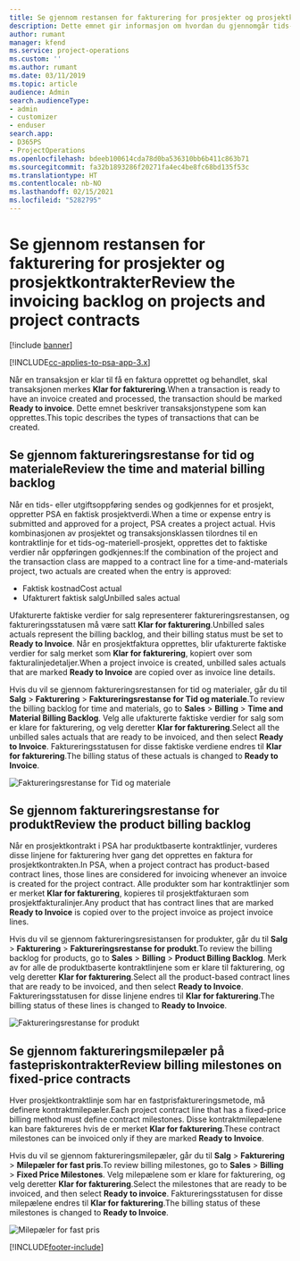 ```yaml
---
title: Se gjennom restansen for fakturering for prosjekter og prosjektkontrakter
description: Dette emnet gir informasjon om hvordan du gjennomgår tids-, utgifts- og produktrestanse, og hvordan du merker dem som klare til fakturering.
author: rumant
manager: kfend
ms.service: project-operations
ms.custom: ''
ms.author: rumant
ms.date: 03/11/2019
ms.topic: article
audience: Admin
search.audienceType:
- admin
- customizer
- enduser
search.app:
- D365PS
- ProjectOperations
ms.openlocfilehash: bdeeb100614cda78d0ba536310bb6b411c863b71
ms.sourcegitcommit: fa32b1893286f20271fa4ec4be8fc68bd135f53c
ms.translationtype: HT
ms.contentlocale: nb-NO
ms.lasthandoff: 02/15/2021
ms.locfileid: "5282795"
---
```

# <a name="review-the-invoicing-backlog-on-projects-and-project-contracts"></a><span data-ttu-id="07643-103">Se gjennom restansen for fakturering for prosjekter og prosjektkontrakter</span><span class="sxs-lookup"><span data-stu-id="07643-103">Review the invoicing backlog on projects and project contracts</span></span>

[!include [banner](../includes/psa-now-project-operations.md)]

[!INCLUDE[cc-applies-to-psa-app-3.x](../includes/cc-applies-to-psa-app-3x.md)]

<span data-ttu-id="07643-104">Når en transaksjon er klar til få en faktura opprettet og behandlet, skal transaksjonen merkes **Klar for fakturering**.</span><span class="sxs-lookup"><span data-stu-id="07643-104">When a transaction is ready to have an invoice created and processed, the transaction should be marked **Ready to invoice**.</span></span> <span data-ttu-id="07643-105">Dette emnet beskriver transaksjonstypene som kan opprettes.</span><span class="sxs-lookup"><span data-stu-id="07643-105">This topic describes the types of transactions that can be created.</span></span>

## <a name="review-the-time-and-material-billing-backlog"></a><span data-ttu-id="07643-106">Se gjennom faktureringsrestanse for tid og materiale</span><span class="sxs-lookup"><span data-stu-id="07643-106">Review the time and material billing backlog</span></span>

<span data-ttu-id="07643-107">Når en tids- eller utgiftsoppføring sendes og godkjennes for et prosjekt, oppretter PSA en faktisk prosjektverdi.</span><span class="sxs-lookup"><span data-stu-id="07643-107">When a time or expense entry is submitted and approved for a project, PSA creates a project actual.</span></span> <span data-ttu-id="07643-108">Hvis kombinasjonen av prosjektet og transaksjonsklassen tilordnes til en kontraktlinje for et tids-og-materiell-prosjekt, opprettes det to faktiske verdier når oppføringen godkjennes:</span><span class="sxs-lookup"><span data-stu-id="07643-108">If the combination of the project and the transaction class are mapped to a contract line for a time-and-materials project, two actuals are created when the entry is approved:</span></span>

- <span data-ttu-id="07643-109">Faktisk kostnad</span><span class="sxs-lookup"><span data-stu-id="07643-109">Cost actual</span></span> 
- <span data-ttu-id="07643-110">Ufakturert faktisk salg</span><span class="sxs-lookup"><span data-stu-id="07643-110">Unbilled sales actual</span></span>

<span data-ttu-id="07643-111">Ufakturerte faktiske verdier for salg representerer faktureringsrestansen, og faktureringsstatusen må være satt **Klar for fakturering**.</span><span class="sxs-lookup"><span data-stu-id="07643-111">Unbilled sales actuals represent the billing backlog, and their billing status must be set to **Ready to Invoice**.</span></span> <span data-ttu-id="07643-112">Når en prosjektfaktura opprettes, blir ufakturerte faktiske verdier for salg merket som **Klar for fakturering**, kopiert over som fakturalinjedetaljer.</span><span class="sxs-lookup"><span data-stu-id="07643-112">When a project invoice is created, unbilled sales actuals that are marked **Ready to Invoice** are copied over as invoice line details.</span></span>

<span data-ttu-id="07643-113">Hvis du vil se gjennom faktureringsrestansen for tid og materialer, går du til **Salg** \> **Fakturering** \> **Faktureringsrestanse for Tid og materiale**.</span><span class="sxs-lookup"><span data-stu-id="07643-113">To review the billing backlog for time and materials, go to **Sales** \> **Billing** \> **Time and Material Billing Backlog**.</span></span> <span data-ttu-id="07643-114">Velg alle ufakturerte faktiske verdier for salg som er klare for fakturering, og velg deretter **Klar for fakturering**.</span><span class="sxs-lookup"><span data-stu-id="07643-114">Select all the unbilled sales actuals that are ready to be invoiced, and then select **Ready to Invoice**.</span></span> <span data-ttu-id="07643-115">Faktureringsstatusen for disse faktiske verdiene endres til **Klar for fakturering**.</span><span class="sxs-lookup"><span data-stu-id="07643-115">The billing status of these actuals is changed to **Ready to Invoice**.</span></span>

![Faktureringsrestanse for Tid og materiale](media/TMBacklog.png)

## <a name="review-the-product-billing-backlog"></a><span data-ttu-id="07643-117">Se gjennom faktureringsrestanse for produkt</span><span class="sxs-lookup"><span data-stu-id="07643-117">Review the product billing backlog</span></span>

<span data-ttu-id="07643-118">Når en prosjektkontrakt i PSA har produktbaserte kontraktlinjer, vurderes disse linjene for fakturering hver gang det opprettes en faktura for prosjektkontrakten.</span><span class="sxs-lookup"><span data-stu-id="07643-118">In PSA, when a project contract has product-based contract lines, those lines are considered for invoicing whenever an invoice is created for the project contract.</span></span> <span data-ttu-id="07643-119">Alle produkter som har kontraktlinjer som er merket **Klar for fakturering**, kopieres til prosjektfakturaen som prosjektfakturalinjer.</span><span class="sxs-lookup"><span data-stu-id="07643-119">Any product that has contract lines that are marked **Ready to Invoice** is copied over to the project invoice as project invoice lines.</span></span>

<span data-ttu-id="07643-120">Hvis du vil se gjennom faktureringsresistansen for produkter, går du til **Salg** \> **Fakturering** \> **Faktureringsrestanse for produkt**.</span><span class="sxs-lookup"><span data-stu-id="07643-120">To review the billing backlog for products, go to **Sales** \> **Billing** \> **Product Billing Backlog**.</span></span> <span data-ttu-id="07643-121">Merk av for alle de produktbaserte kontraktlinjene som er klare til fakturering, og velg deretter **Klar for fakturering**.</span><span class="sxs-lookup"><span data-stu-id="07643-121">Select all the product-based contract lines that are ready to be invoiced, and then select **Ready to Invoice**.</span></span> <span data-ttu-id="07643-122">Faktureringsstatusen for disse linjene endres til **Klar for fakturering**.</span><span class="sxs-lookup"><span data-stu-id="07643-122">The billing status of these lines is changed to **Ready to Invoice**.</span></span>

![Faktureringsrestanse for produkt](media/ProductBacklog.png)

## <a name="review-billing-milestones-on-fixed-price-contracts"></a><span data-ttu-id="07643-124">Se gjennom faktureringsmilepæler på fastepriskontrakter</span><span class="sxs-lookup"><span data-stu-id="07643-124">Review billing milestones on fixed-price contracts</span></span>

<span data-ttu-id="07643-125">Hver prosjektkontraktlinje som har en fastprisfaktureringsmetode, må definere kontraktmilepæler.</span><span class="sxs-lookup"><span data-stu-id="07643-125">Each project contract line that has a fixed-price billing method must define contract milestones.</span></span> <span data-ttu-id="07643-126">Disse kontraktmilepælene kan bare faktureres hvis de er merket **Klar for fakturering**.</span><span class="sxs-lookup"><span data-stu-id="07643-126">These contract milestones can be invoiced only if they are marked **Ready to Invoice**.</span></span> 

<span data-ttu-id="07643-127">Hvis du vil se gjennom faktureringsmilepæler, går du til **Salg** \> **Fakturering** \> **Milepæler for fast pris**.</span><span class="sxs-lookup"><span data-stu-id="07643-127">To review billing milestones, go to **Sales** \> **Billing** \> **Fixed Price Milestones**.</span></span> <span data-ttu-id="07643-128">Velg milepælene som er klare for fakturering, og velg deretter **Klar for fakturering**.</span><span class="sxs-lookup"><span data-stu-id="07643-128">Select the milestones that are ready to be invoiced, and then select **Ready to invoice**.</span></span> <span data-ttu-id="07643-129">Faktureringsstatusen for disse milepælene endres til **Klar for fakturering**.</span><span class="sxs-lookup"><span data-stu-id="07643-129">The billing status of these milestones is changed to **Ready to Invoice**.</span></span>

![Milepæler for fast pris](media/FPBacklog.png)


[!INCLUDE[footer-include](../includes/footer-banner.md)]
